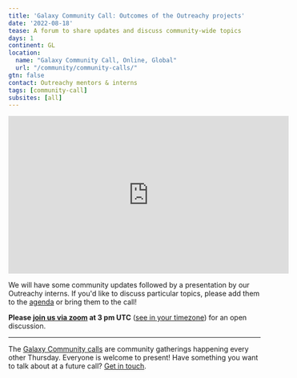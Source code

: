 ```yaml
---
title: 'Galaxy Community Call: Outcomes of the Outreachy projects'
date: '2022-08-18'
tease: A forum to share updates and discuss community-wide topics
days: 1
continent: GL
location:
  name: "Galaxy Community Call, Online, Global"
  url: "/community/community-calls/"
gtn: false
contact: Outreachy mentors & interns
tags: [community-call]
subsites: [all]
---
```


<iframe width="560" height="315" src="https://www.youtube.com/embed/yJ5K6_OIMs0" title="YouTube video player" frameborder="0" allow="accelerometer; autoplay; clipboard-write; encrypted-media; gyroscope; picture-in-picture" allowfullscreen></iframe>

We will have some community updates followed by a presentation by our Outreachy interns. If you'd like to discuss particular topics, please add them to the [agenda](https://docs.google.com/document/d/1PYUnO_td7f-l0fxRYDn8D6ER7W6eY-E9mUx8ErT8kJ4/edit?usp=sharing) or bring them to the call!

**Please [join us via zoom](https://uio.zoom.us/j/67174069140?pwd=V2RVY0lPMWRibUt6QlBQeHI2UmM2Zz09) at 3 pm UTC** ([see in your timezone](https://www.timeanddate.com/worldclock/fixedtime.html?msg=Galaxy+community+call&iso=20220818T15)) for an open discussion.


---

The [Galaxy Community calls](/community/community-calls/) are community gatherings happening every other Thursday. Everyone is welcome to present! Have something you want to talk about at a future call? [Get in touch](mailto:outreach@galaxyproject.org).
